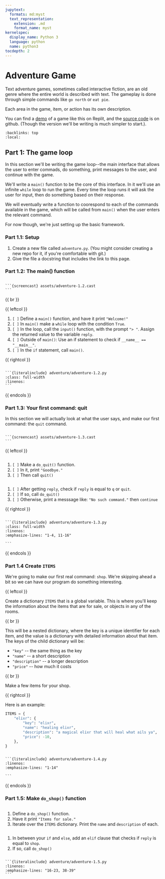 ```yaml
---
jupytext:
  formats: md:myst
  text_representation:
    extension: .md
    format_name: myst
kernelspec:
  display_name: Python 3
  language: python
  name: python3
tocdepth: 2
---
```

Adventure Game
==============

Text adventure games, sometimes called interactive fiction, are an old genre
where the entire world is described with text. The gameplay is done through
simple commands like `go north` or `eat pie`.

Each area in the game, item, or action has its own description.

You can find a [demo][game-demo] of a game like this on Replit, and the
[source code][game-code] is on github. (Though the version we'll be writing is
much simpler to start.).

[game-demo]: https://replit.com/@alissahuskey/adventure
[game-code]: https://github.com/alissa-huskey/adventure

```{contents}
:backlinks: top
:local:
```

Part 1: The game loop
---------------------

In this section we'll be writing the game loop--the main interface that allows
the user to enter commads, do something, print messages to the user, and
continue with the game.

We'll write a `main()` function to be the core of this interface. In it we'll
use an infinite `while` loop to run the game. Every time the loop runs it will
ask the user for input, then do something based on their response.

We will eventually write a function to coorespond to each of the commands
available in the game, which will be called from `main()` when the user enters
the relevant command.

For now though, we're just setting up the basic framework.

### Part 1.1: Setup

1. Create a new file called `adventure.py`. (You might consider creating a new
repo for it, if you're comfortable with git.)
2. Give the file a docstring that includes the link to this page.

### Part 1.2: The main() function

`````{dropdown} Demo

```{screencast} assets/adventure-1.2.cast
```

`````

{{ br }}

{{ leftcol }}

1. `[ ]` Define a `main()` function, and have it print `"Welcome!"`
2. `[ ]` In `main()` make a `while` loop with the condition `True`.
3. `[ ]` In the loop, call the `input()` function, with the prompt `"> "`. Assign the returned value to the variable `reply`.
4. `[ ]` Outside of `main()`: Use an if statement to check if `__name__ == "__main__"`.
5. `[ ]` In the `if` statement, call `main()`.

{{ rightcol }}

`````{dropdown} Code

```{literalinclude} adventure/adventure-1.2.py
:class: full-width
:linenos:
```

`````

{{ endcols }}


### Part 1.3: Your first command: quit

In this section we will actually look at what the user says, and make our first
command: the `quit` command.

`````{dropdown} Demo

```{screencast} assets/adventure-1.3.cast
```

`````

{{ leftcol }}

```{rubric} Make do_quit()
```

1. `[ ]` Make a `do_quit()` function.
1. `[ ]` In it, print `"Goodbye."`
1. `[ ]` Then call `quit()`

```{rubric} In main(), in the while loop:
```

1. `[ ]` After getting `reply`, check if `reply` is equal to `q` or `quit`.
1. `[ ]` If so, call `do_quit()`
1. `[ ]` Otherwise, print a messsage like: `"No such command."` then `continue`

{{ rightcol }}

`````{dropdown} Code

```{literalinclude} adventure/adventure-1.3.py
:class: full-width
:linenos:
:emphasize-lines: "1-4, 11-16"

```

`````

{{ endcols }}

### Part 1.4 Create `ITEMS`

We're going to make our first real command: `shop`. We're skipping ahead a bit
so we can have our program do something interesting.

{{ leftcol }}

Create a dictionary `ITEMS` that is a global variable. This is where you'll
keep the information about the items that are for sale, or objects in any of
the rooms.

{{ br }}

This will be a nested dictionary, where the key is a unique identifier for
each item, and the value is a dictionary with detailed information about
that item. The keys of the child dictionary will be:

* `"key"` -- the same thing as the key
* `"name"` -- a short description
* `"description"` -- a longer description
* `"price"` -- how much it costs

{{ br }}

Make a few items for your shop.

{{ rightcol }}

Here is an example:

```python
ITEMS = {
    "elixr": {
        "key": "elixr",
        "name": "healing elixr",
        "description": "a magical elixr that will heal what ails ya",
        "price": -10,
    },
}
```

`````{dropdown} Code

```{literalinclude} adventure/adventure-1.4.py
:linenos:
:emphasize-lines: "1-14"

```

`````


{{ endcols }}

### Part 1.5: Make `do_shop()` function

```{rubric} make a do_shop() function
```

1. Define a `do_shop()` function.
1. Have it print `"Items for sale."`
1. Iterate over the `ITEMS` dictionary. Print the `name` and `description` of each.

```{rubric} in main()
```

1. In between your `if` and `else`, add an `elif` clause that checks if `reply`
   is equal to `shop`.
1. If so, call `do_shop()`

`````{dropdown} Code

```{literalinclude} adventure/adventure-1.5.py
:linenos:
:emphasize-lines: "16-23, 38-39"
```

`````



